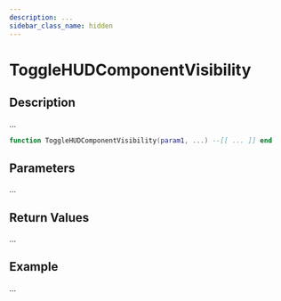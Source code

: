```yaml
---
description: ...
sidebar_class_name: hidden
---
```


# ToggleHUDComponentVisibility

## Description

...

```lua
function ToggleHUDComponentVisibility(param1, ...) --[[ ... ]] end
```

## Parameters

...

## Return Values

...

## Example

...

